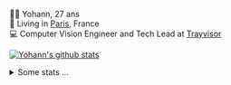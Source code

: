 <p>
  👨🏻 <bold>Yohann</bold>, 27 ans<br/>
  💼 Living in <a href="https://www.google.com/maps?q=paris">Paris</a>, France<br/>
  💻 Computer Vision Engineer and Tech Lead at <a href="https://trayvisor.com/">Trayvisor</a><br/>
</p>

<a href="https://github.com/anuraghazra/github-readme-stats"><img align="center" src="https://github-readme-stats-go94hl40s-yohann84l.vercel.app//api?username=yohann84L&show_icons=true&include_all_commits=true" alt="Yohann's github stats" /> </a>


<details>
  <summary>Some stats ...</summary><br/>
  

<!--START_SECTION:waka-->
![Code Time](http://img.shields.io/badge/Code%20Time-1%2C122%20hrs%2032%20mins-blue)

![Profile Views](http://img.shields.io/badge/Profile%20Views-0-blue)

**🐱 My GitHub Data** 

> 📦 440.7 kB Used in GitHub's Storage 
 > 
> 🏆 296 Contributions in the Year 2024
 > 
> 🚫 Not Opted to Hire
 > 
> 📜 25 Public Repositories 
 > 
> 🔑 21 Private Repositories 
 > 
**I'm an Early 🐤** 

```text
🌞 Morning                14879 commits       ████████░░░░░░░░░░░░░░░░░   31.07 % 
🌆 Daytime                27238 commits       ██████████████░░░░░░░░░░░   56.87 % 
🌃 Evening                5635 commits        ███░░░░░░░░░░░░░░░░░░░░░░   11.77 % 
🌙 Night                  142 commits         ░░░░░░░░░░░░░░░░░░░░░░░░░   00.30 % 
```
📅 **I'm Most Productive on Wednesday** 

```text
Monday                   8847 commits        █████░░░░░░░░░░░░░░░░░░░░   18.47 % 
Tuesday                  8886 commits        █████░░░░░░░░░░░░░░░░░░░░   18.55 % 
Wednesday                10691 commits       ██████░░░░░░░░░░░░░░░░░░░   22.32 % 
Thursday                 9783 commits        █████░░░░░░░░░░░░░░░░░░░░   20.43 % 
Friday                   8917 commits        █████░░░░░░░░░░░░░░░░░░░░   18.62 % 
Saturday                 287 commits         ░░░░░░░░░░░░░░░░░░░░░░░░░   00.60 % 
Sunday                   483 commits         ░░░░░░░░░░░░░░░░░░░░░░░░░   01.01 % 
```


📊 **This Week I Spent My Time On** 

```text
🕑︎ Time Zone: Europe/Paris

💬 Programming Languages: 
JavaScript               1 hr 50 mins        █████████████░░░░░░░░░░░░   50.36 % 
Python                   54 mins             ██████░░░░░░░░░░░░░░░░░░░   24.80 % 
YAML                     25 mins             ███░░░░░░░░░░░░░░░░░░░░░░   11.45 % 
JSON                     9 mins              █░░░░░░░░░░░░░░░░░░░░░░░░   04.23 % 
Docker                   6 mins              █░░░░░░░░░░░░░░░░░░░░░░░░   02.92 % 

🔥 Editors: 
WebStorm                 2 hrs 10 mins       ███████████████░░░░░░░░░░   59.29 % 
PyCharm                  1 hr 17 mins        █████████░░░░░░░░░░░░░░░░   35.10 % 
VS Code                  12 mins             █░░░░░░░░░░░░░░░░░░░░░░░░   05.61 % 

💻 Operating System: 
Mac                      3 hrs 39 mins       █████████████████████████   100.00 % 
```

**I Mostly Code in Python** 

```text
Python                   25 repos            ██████████████░░░░░░░░░░░   54.35 % 
Jupyter Notebook         5 repos             ███░░░░░░░░░░░░░░░░░░░░░░   10.87 % 
JavaScript               3 repos             ██░░░░░░░░░░░░░░░░░░░░░░░   06.52 % 
HTML                     2 repos             █░░░░░░░░░░░░░░░░░░░░░░░░   04.35 % 
Shell                    1 repo              █░░░░░░░░░░░░░░░░░░░░░░░░   02.17 % 
```




 Last Updated on 11/03/2024 00:29:12 UTC
<!--END_SECTION:waka-->
